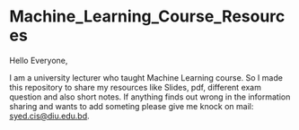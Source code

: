 # Machine_Learning_Course_Resources
Hello Everyone,

I am a university lecturer who taught Machine Learning course. So I made this repository to share my resources like Slides, pdf, different exam question and also short notes. If anything finds out wrong in the information sharing and wants to add someting please give me knock on mail: syed.cis@diu.edu.bd.
